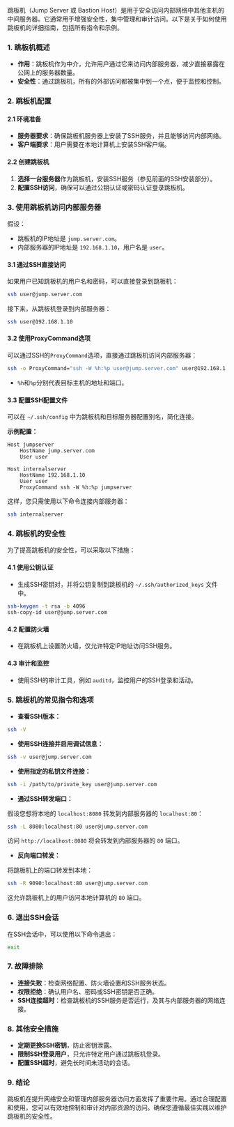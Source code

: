 跳板机（Jump Server 或 Bastion Host）是用于安全访问内部网络中其他主机的中间服务器。它通常用于增强安全性，集中管理和审计访问。以下是关于如何使用跳板机的详细指南，包括所有指令和示例。

### 1. 跳板机概述

- **作用**：跳板机作为中介，允许用户通过它来访问内部服务器，减少直接暴露在公网上的服务器数量。
- **安全性**：通过跳板机，所有的外部访问都被集中到一个点，便于监控和控制。

### 2. 跳板机配置

#### 2.1 环境准备

- **服务器要求**：确保跳板机服务器上安装了SSH服务，并且能够访问内部网络。
- **客户端要求**：用户需要在本地计算机上安装SSH客户端。

#### 2.2 创建跳板机

1. **选择一台服务器**作为跳板机，安装SSH服务（参见前面的SSH安装部分）。
2. **配置SSH访问**，确保可以通过公钥认证或密码认证登录跳板机。

### 3. 使用跳板机访问内部服务器

假设：
- 跳板机的IP地址是 `jump.server.com`。
- 内部服务器的IP地址是 `192.168.1.10`，用户名是 `user`。

#### 3.1 通过SSH直接访问

如果用户已知跳板机的用户名和密码，可以直接登录到跳板机：

```bash
ssh user@jump.server.com
```

接下来，从跳板机登录到内部服务器：

```bash
ssh user@192.168.1.10
```

#### 3.2 使用ProxyCommand选项

可以通过SSH的`ProxyCommand`选项，直接通过跳板机访问内部服务器：

```bash
ssh -o ProxyCommand="ssh -W %h:%p user@jump.server.com" user@192.168.1.10
```

- `%h`和`%p`分别代表目标主机的地址和端口。

#### 3.3 配置SSH配置文件

可以在 `~/.ssh/config` 中为跳板机和目标服务器配置别名，简化连接。

**示例配置：**

```plaintext
Host jumpserver
    HostName jump.server.com
    User user

Host internalserver
    HostName 192.168.1.10
    User user
    ProxyCommand ssh -W %h:%p jumpserver
```

这样，您只需使用以下命令连接内部服务器：

```bash
ssh internalserver
```

### 4. 跳板机的安全性

为了提高跳板机的安全性，可以采取以下措施：

#### 4.1 使用公钥认证

- 生成SSH密钥对，并将公钥复制到跳板机的 `~/.ssh/authorized_keys` 文件中。

```bash
ssh-keygen -t rsa -b 4096
ssh-copy-id user@jump.server.com
```

#### 4.2 配置防火墙

- 在跳板机上设置防火墙，仅允许特定IP地址访问SSH服务。

#### 4.3 审计和监控

- 使用SSH的审计工具，例如 `auditd`，监控用户的SSH登录和活动。

### 5. 跳板机的常见指令和选项

- **查看SSH版本：**

```bash
ssh -V
```

- **使用SSH连接并启用调试信息：**

```bash
ssh -v user@jump.server.com
```

- **使用指定的私钥文件连接：**

```bash
ssh -i /path/to/private_key user@jump.server.com
```

- **通过SSH转发端口：**

假设您想将本地的 `localhost:8080` 转发到内部服务器的 `localhost:80`：

```bash
ssh -L 8080:localhost:80 user@jump.server.com
```

访问 `http://localhost:8080` 将会转发到内部服务器的 `80` 端口。

- **反向端口转发：**

将跳板机上的端口转发到本地：

```bash
ssh -R 9090:localhost:80 user@jump.server.com
```

这允许跳板机上的用户访问本地计算机的 `80` 端口。

### 6. 退出SSH会话

在SSH会话中，可以使用以下命令退出：

```bash
exit
```

### 7. 故障排除

- **连接失败**：检查网络配置、防火墙设置和SSH服务状态。
- **权限拒绝**：确认用户名、密码或SSH密钥是否正确。
- **SSH连接超时**：检查跳板机的SSH服务是否运行，及其与内部服务器的网络连接。

### 8. 其他安全措施

- **定期更换SSH密钥**，防止密钥泄露。
- **限制SSH登录用户**，只允许特定用户通过跳板机登录。
- **配置SSH超时**，避免长时间未活动的会话。

### 9. 结论

跳板机在提升网络安全和管理内部服务器访问方面发挥了重要作用。通过合理配置和使用，您可以有效地控制和审计对内部资源的访问。确保您遵循最佳实践以维护跳板机的安全性。